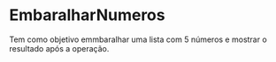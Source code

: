 # EmbaralharNumeros

Tem como objetivo emmbaralhar uma lista com 5 números e mostrar o resultado após a operação.
